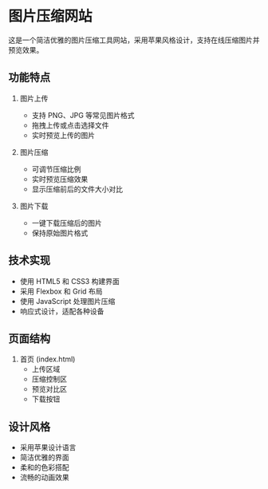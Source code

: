 # 图片压缩网站

这是一个简洁优雅的图片压缩工具网站，采用苹果风格设计，支持在线压缩图片并预览效果。

## 功能特点

1. 图片上传
   - 支持 PNG、JPG 等常见图片格式
   - 拖拽上传或点击选择文件
   - 实时预览上传的图片

2. 图片压缩
   - 可调节压缩比例
   - 实时预览压缩效果
   - 显示压缩前后的文件大小对比

3. 图片下载
   - 一键下载压缩后的图片
   - 保持原始图片格式

## 技术实现

- 使用 HTML5 和 CSS3 构建界面
- 采用 Flexbox 和 Grid 布局
- 使用 JavaScript 处理图片压缩
- 响应式设计，适配各种设备

## 页面结构

1. 首页 (index.html)
   - 上传区域
   - 压缩控制区
   - 预览对比区
   - 下载按钮

## 设计风格

- 采用苹果设计语言
- 简洁优雅的界面
- 柔和的色彩搭配
- 流畅的动画效果 